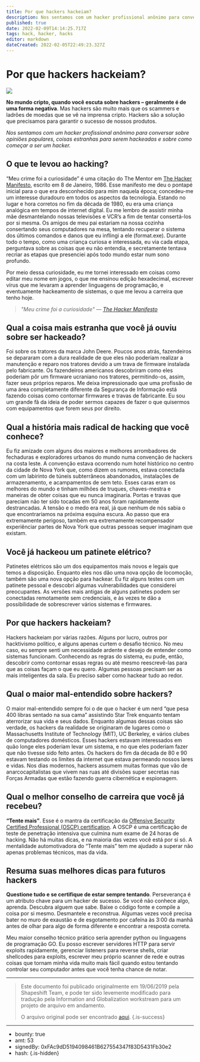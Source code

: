 ```yaml
---
title: Por que hackers hackeiam?
description: Nos sentamos com um hacker profissional anônimo para conversar sobre mals-entendidos populares, coisas estranhas para serem hackeadas e sobre como começar a ser um hacker.
published: true
date: 2022-02-09T14:14:25.717Z
tags: hack, hacker, hacks
editor: markdown
dateCreated: 2022-02-05T22:49:23.327Z
---
```


# Por que hackers hackeiam?
![](https://i.imgur.com/LuNKuGy.jpg)

**No mundo cripto, quando você escuta sobre hackers – geralmente é de uma forma negativa**. Mas hackers são muito mais que os scammers e ladrões de moedas que se vê na imprensa cripto. Hackers são a solução  que precisamos para garantir o sucesso de nossos produtos.

*Nos sentamos com um hacker profissional anônimo para conversar sobre opiniões populares, coisas estranhas para serem hackeadas e sobre como começar a ser um hacker.*

## O que te levou ao hacking?
“Meu crime foi a curiosidade” é uma citação do The Mentor em [The Hacker Manifesto](http://phrack.org/issues/7/3.html), escrito em 8 de Janeiro, 1986. Esse manifesto me deu o pontapé inicial para o que era desconhecido para mim naquela época; concedeu-me um interesse duradouro em todos os aspectos da tecnologia. Estando no lugar e hora corretos no fim da década de 1980, eu era uma criança analógica em tempos de internet digital. Eu me lembro de assistir minha mãe desmantelando nossas televisões e VCR’s a fim de tentar consertá-los por si mesma. Os amigos de meu pai estariam na nossa cozinha consertando seus computadores na mesa, tentando recuperar o sistema dos últimos comandos e danos que eu inflingi a ele (format.exe). Durante todo o tempo, como uma criança curiosa e interessada, eu via cada etapa, perguntava sobre as coisas que eu não entendia, e secretamente tentava recriar as etapas que presenciei após todo mundo estar num sono profundo.

Por meio dessa curiosidade, eu me tornei interessado em coisas como editar meu nome em jogos, o que me ensinou edição hexadecimal, escrever vírus que me levaram a aprender linguagens de programação, e eventuamente hackeamento de sistemas, o que me levou a carreira que tenho hoje.

> *"Meu crime foi a curiosidade" — [The Hacker Manifesto](http://phrack.org/issues/7/3.html)*

## Qual a coisa mais estranha que você já ouviu sobre ser hackeado?

Foi sobre os tratores da marca John Deere. Poucos anos atrás, fazendeiros se depararam com a dura realidade de que eles não poderiam realizar a manutenção e reparo nos tratores devido a um trava de firmware instalada pelo fabricante. Os fazendeiros americanos descobriram como eles poderiam pôr um firmware ucraniano nos tratores, permitindo-os, assim, fazer seus próprios reparos. Me deixa impressionado que uma profissão de uma área completamente diferente da Segurança de Informação está fazendo coisas como contornar firmwares e travas de fabricante. Eu sou um grande fã da ideia de poder sermos capazes de fazer o que quisermos com equipamentos que forem seus por direito.

## Qual a história mais radical de hacking que você conhece?

Eu fiz amizade com alguns dos maiores e melhores arrombadores de fechaduras e exploradores urbanos do mundo numa convenção de hackers na costa leste. A convenção estava ocorrendo num hotel histórico no centro da cidade de Nova York que, como dizem os rumores, estava conectada com um labirinto de túneis subterrâneos abandonados, instalações de armazenamento, e acampamentos de sem teto. Esses caras eram os melhores do mundo e tinham milhões de truques, chaves-mestra e maneiras de obter coisas que eu nunca imaginaria. Portas e travas que pareciam não ter sido tocadas em 50 anos foram rapidamente destrancadas. A tensão e o medo era real, já que nenhum de nós sabia o que encontrariamos na próxima esquina escura. Ao passo que era extremamente perigoso, também era extremamente recompensador experiênciar partes de Nova York que outras pessoas sequer imaginam que existam.

## Você já hackeou um patinete elétrico?

Patinetes elétricos são um dos equipamentos mais novos e legais que temos a disposição. Enquanto eles nos dão uma nova opção de locomoção, também são uma nova opção para hackear. Eu fiz alguns testes com um patinete pessoal e descobri algumas vulnerabilidades que considerei preocupantes. As versões mais antigas de alguns patinetes podem ser conectadas remotamente sem credenciais, e às vezes te dão a possibilidade de sobrescrever vários sistemas e firmwares. 

## Por que hackers hackeiam?
Hackers hackeiam por várias razões. Alguns por lucro, outros por hacktivismo político, e alguns apenas curtem o desafio técnico. No meu caso, eu sempre senti um necessidade ardente e desejo de entender como sistemas funcionam. Conhecendo as regras do sistema, eu pude, então, descobrir como contornar essas regras ou até mesmo reescrevê-las para que as coisas façam o que eu quero. Algumas pessoas precisam ser as mais inteligentes da sala. Eu preciso saber como hackear tudo ao redor.

## Qual o maior mal-entendido sobre hackers?
O maior mal-entendido sempre foi o de que o hacker é um nerd “que pesa 400 libras sentado na sua cama” assistindo Star Trek enquanto tentam aterrorizar sua vida e seus dados. Enquanto algumas dessas coisas são verdade, os hackers da realidade se originaram de lugares como o Massachusetts Institute of Technology (MIT), UC Berkeley, e vários clubes de computadores domésticos. Esses hackers estavam interessados em quão longe eles poderiam levar um sistema, e no que eles poderiam fazer que não tivesse sido feito antes. Os hackers do fim da década de 80 e 90 estavam testando os limites da internet que estava permeando nossos lares e vidas. Nos dias modernos, hackers assumem muitas formas que vão de anarcocapitalistas que vivem nas ruas até divisões super secretas nas Forças Armadas que estão fazendo guerra cibernética e espionagem.

## Qual o melhor conselho de carreira que você já recebeu?
**“Tente mais”**. Esse é o mantra da certificação da [Offensive Security Certified Professional (OSCP) certification](https://www.offensive-security.com/information-security-certifications/oscp-offensive-security-certified-professional/). A OSCP é uma certificação de teste de penetração intensiva que culmina num exame de 24 horas de hacking. Não há muitas dicas, e na maioria das vezes você está por si só. A mentalidade automotivadora do “Tente mais” tem me ajudado a superar não apenas problemas técnicos, mas da vida.

## Resuma suas melhores dicas para futuros hackers

**Questione tudo e se certifique de estar sempre tentando**. Perseverança é um atributo chave para um hacker de sucesso. Se você não conhece algo, aprenda. Descubra alguem que sabe. Baixe o código fonte e compile a coisa por si mesmo. Desmantele e reconstrua. Algumas vezes você precisa bater no muro de exaustão e de esgotamento por cafeína às 3:00 da manhã antes de olhar para algo de forma diferente e encontrar a resposta correta.

Meu maior conselho técnico prático seria aprender python ou linguagens de programação GO. Eu posso escrever servidores HTTP para servir exploits rapidamente, gerenciar listeners para reverse shells, criar shellcodes para exploits, escrever meu próprio scanner de rede e outras coisas que tornam minha vida muito mais fácil quando estou tentando controlar seu computador antes que você tenha chance de notar.

---

>  Este documento foi publicado originalmente em 19/06/2019 pela Shapeshift Team, e pode ter sido levemente modificado para tradução pela Information and Globalization workstream para um projeto de arquivo em andamento.
> 
> O arquivo original pode ser encontrado [aqui](https://shapeshift.com/library/why-do-hackers-hack).
{.is-success}

---

- bounty: true
- amt: 53
- signedBy: 0xFAc9dD5194098461B627554347f83D5431Fb30e2
- hash: 
{.is-hidden}